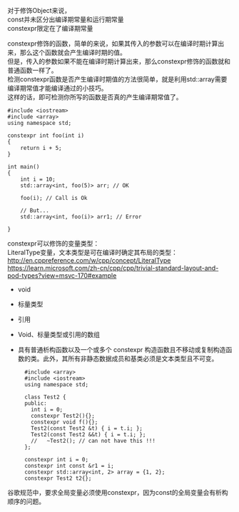 对于修饰Object来说，  
const并未区分出编译期常量和运行期常量  
constexpr限定在了编译期常量  


constexpr修饰的函数，简单的来说，如果其传入的参数可以在编译时期计算出来，那么这个函数就会产生编译时期的值。  
但是，传入的参数如果不能在编译时期计算出来，那么constexpr修饰的函数就和普通函数一样了。  
检测constexpr函数是否产生编译时期值的方法很简单，就是利用std::array需要编译期常值才能编译通过的小技巧。  
这样的话，即可检测你所写的函数是否真的产生编译期常值了。  

    #include <iostream>
    #include <array>
    using namespace std;

    constexpr int foo(int i)
    {
        return i + 5;
    }

    int main()
    {
        int i = 10;
        std::array<int, foo(5)> arr; // OK

        foo(i); // Call is Ok

        // But...
        std::array<int, foo(i)> arr1; // Error

    }


constexpr可以修饰的变量类型：  
LiteralType变量，文本类型是可在编译时确定其布局的类型：  
http://en.cppreference.com/w/cpp/concept/LiteralType     
https://learn.microsoft.com/zh-cn/cpp/cpp/trivial-standard-layout-and-pod-types?view=msvc-170#example    

* void  
* 标量类型  
* 引用  
* Void、标量类型或引用的数组  
* 具有普通析构函数以及一个或多个 constexpr 构造函数且不移动或复制构造函数的类。此外，其所有非静态数据成员和基类必须是文本类型且不可变。  

        #include <array>
        #include <iostream>
        using namespace std;

        class Test2 {
        public:
          int i = 0;
          constexpr Test2(){};
          constexpr void f(){};
          Test2(const Test2 &t) { i = t.i; };
          Test2(const Test2 &&t) { i = t.i; };
          //   ~Test2(); // can not have this !!!
        };

        constexpr int i = 0;
        constexpr int const &r1 = i;
        constexpr std::array<int, 2> array = {1, 2};
        constexpr Test2 t2{};

谷歌规范中，要求全局变量必须使用constexpr，因为const的全局变量会有析构顺序的问题。  
